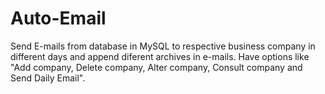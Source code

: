 # Auto-Email
 Send E-mails from database in MySQL to respective business company in different days and append diferent archives in e-mails. Have options like "Add company, Delete company, Alter company, Consult company and Send Daily Email".
